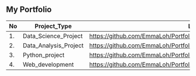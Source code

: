 ## My Portfolio

|No|Project_Type|Link|
|-|------------|----|
|1.|Data_Science_Project|https://github.com/EmmaLoh/Portfolio/tree/main/Data_Science_Projects|
|2.|Data_Analysis_Project|https://github.com/EmmaLoh/Portfolio/tree/main/Data_Analysis_Project/SQL|
|3.|Python_project|https://github.com/EmmaLoh/Portfolio/tree/main/Python_Project|
|4.|Web_development|https://github.com/EmmaLoh/Portfolio/tree/main/Python_Project|
                                                                                                                                                                     
